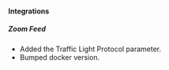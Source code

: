 
#### Integrations
##### Zoom Feed
- Added the Traffic Light Protocol parameter.
- Bumped docker version.
